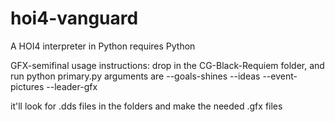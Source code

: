 # hoi4-vanguard
A HOI4 interpreter in Python
requires Python

GFX-semifinal usage instructions: drop in the CG-Black-Requiem folder, and run python primary.py 
arguments are --goals-shines --ideas --event-pictures --leader-gfx

it'll look for .dds files in the folders and make the needed .gfx files

